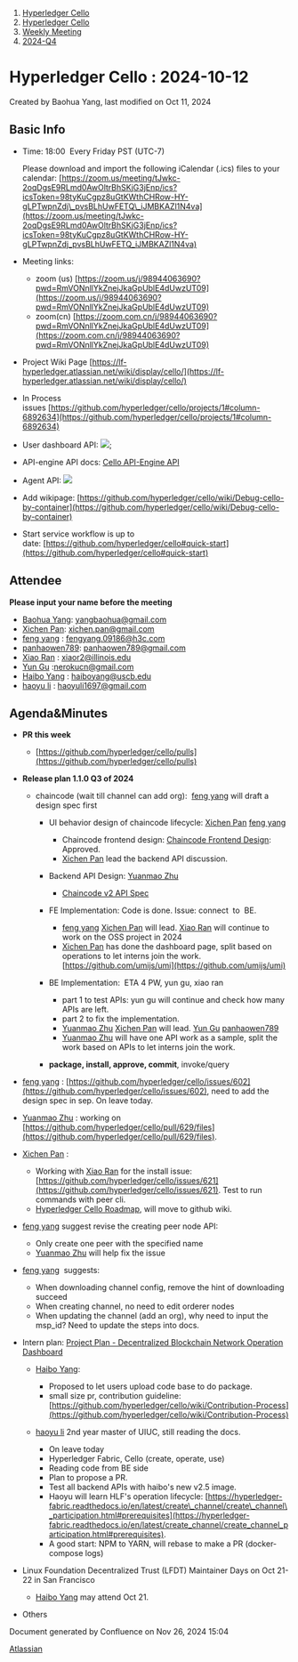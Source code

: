 1. [Hyperledger Cello](index.html)
2. [Hyperledger Cello](Hyperledger-Cello_21659650.html)
3. [Weekly Meeting](Weekly-Meeting_21659700.html)
4. [2024-Q4](2024-Q4_29065217.html)

# Hyperledger Cello : 2024-10-12

Created by Baohua Yang, last modified on Oct 11, 2024

## Basic Info

- Time: 18:00  Every Friday PST (UTC-7)
  
  Please download and import the following iCalendar (.ics) files to your calendar: [https://zoom.us/meeting/tJwkc-2oqDgsE9RLmd0AwOltrBhSKjG3jEnp/ics?icsToken=98tyKuCgpz8uGtKWthCHRow-HY-gLPTwpnZdj\_pvsBLhUwFETQ\_iJMBKAZl1N4va](https://zoom.us/meeting/tJwkc-2oqDgsE9RLmd0AwOltrBhSKjG3jEnp/ics?icsToken=98tyKuCgpz8uGtKWthCHRow-HY-gLPTwpnZdj_pvsBLhUwFETQ_iJMBKAZl1N4va)
- Meeting links:
  
  - zoom (us) [https://zoom.us/j/98944063690?pwd=RmVONnllYkZnejJkaGpUblE4dUwzUT09](https://zoom.us/j/98944063690?pwd=RmVONnllYkZnejJkaGpUblE4dUwzUT09)
  - zoom(cn) [https://zoom.com.cn/j/98944063690?pwd=RmVONnllYkZnejJkaGpUblE4dUwzUT09](https://zoom.com.cn/j/98944063690?pwd=RmVONnllYkZnejJkaGpUblE4dUwzUT09)
- Project Wiki Page [https://lf-hyperledger.atlassian.net/wiki/display/cello/](https://lf-hyperledger.atlassian.net/wiki/display/cello/)
- In Process issues [https://github.com/hyperledger/cello/projects/1#column-6892634](https://github.com/hyperledger/cello/projects/1#column-6892634)
- User dashboard API: ![](plugins/servlet/confluence/placeholder/unknown-macro);
- API-engine API docs: [Cello API-Engine API](Cello-API-Engine-API_21660733.html)
- Agent API: ![](plugins/servlet/confluence/placeholder/unknown-macro)
- Add wikipage: [https://github.com/hyperledger/cello/wiki/Debug-cello-by-container](https://github.com/hyperledger/cello/wiki/Debug-cello-by-container)
- Start service workflow is up to date: [https://github.com/hyperledger/cello#quick-start](https://github.com/hyperledger/cello#quick-start)

## Attendee

**Please input your name before the meeting** 

- [Baohua Yang](https://lf-hyperledger.atlassian.net/wiki/people/557058:17d87dbf-05fe-4c1b-84cf-fd69f7fcbb20?ref=confluence): [yangbaohua@gmail.com](mailto:yangbaohua@gmail.com)
- [Xichen Pan](https://lf-hyperledger.atlassian.net/wiki/people/712020:1085087f-f6a8-47ad-b5ae-b985d6152460?ref=confluence): [xichen.pan@gmail.com](mailto:xichen.pan@gmail.com)
- [feng yang](https://lf-hyperledger.atlassian.net/wiki/people/712020:23894469-5964-413e-bde8-8baa9f37d28d?ref=confluence) : [fengyang.09186@h3c.com](mailto:fengyang.09186@h3c.com)
- [panhaowen789](https://lf-hyperledger.atlassian.net/wiki/people/712020:1295f539-beda-4645-8633-940bbc618895?ref=confluence): [panhaowen789@gmail.com](mailto:panhaowen789@gmail.com)
- [Xiao Ran](https://lf-hyperledger.atlassian.net/wiki/people/712020:e2e739f3-bcc0-4fa4-86e2-e807f7631c72?ref=confluence) : [xiaor2@illinois.edu](mailto:xiaor2@illinois.edu)
- [Yun Gu](https://lf-hyperledger.atlassian.net/wiki/people/712020:a951a9b4-8392-44d6-a713-f40491fc5ab9?ref=confluence) :[nerokucn@gmail.com](mailto:nerokucn@gmail.com)
- [Haibo Yang](https://lf-hyperledger.atlassian.net/wiki/people/712020:71dd8120-10d6-497c-bbef-fec7745ea71f?ref=confluence) : [haiboyang@uscb.edu](mailto:haiboyang@uscb.edu)
- [haoyu li](https://lf-hyperledger.atlassian.net/wiki/people/712020:83c6fcb8-2306-4cbe-9413-926387f98ae8?ref=confluence) : [haoyuli1697@gmail.com](mailto:haoyuli1697@gmail.com)

## Agenda&amp;Minutes

- **PR this week**
  
  - [https://github.com/hyperledger/cello/pulls](https://github.com/hyperledger/cello/pulls)
- **Release plan 1.1.0 Q3 of 2024**
  
  - chaincode (wait till channel can add org):  [feng yang](https://lf-hyperledger.atlassian.net/wiki/people/712020:23894469-5964-413e-bde8-8baa9f37d28d?ref=confluence) will draft a design spec first
    
    - UI behavior design of chaincode lifecycle: [Xichen Pan](https://lf-hyperledger.atlassian.net/wiki/people/712020:1085087f-f6a8-47ad-b5ae-b985d6152460?ref=confluence) [feng yang](https://lf-hyperledger.atlassian.net/wiki/people/712020:23894469-5964-413e-bde8-8baa9f37d28d?ref=confluence) 
      
      - Chaincode frontend design: [Chaincode Frontend Design](Chaincode-Frontend-Design_21660911.html): Approved.
      - [Xichen Pan](https://lf-hyperledger.atlassian.net/wiki/people/712020:1085087f-f6a8-47ad-b5ae-b985d6152460?ref=confluence) lead the backend API discussion.
    - Backend API Design: [Yuanmao Zhu](https://lf-hyperledger.atlassian.net/wiki/people/712020:6a1ab58c-74d8-45f1-ad1c-4fc227eb20cf?ref=confluence) 
      
      - [Chaincode v2 API Spec](Chaincode-v2-API-Spec_21660919.html)
    - FE Implementation: Code is done. Issue: connect  to  BE.
      
      - [feng yang](https://lf-hyperledger.atlassian.net/wiki/people/712020:23894469-5964-413e-bde8-8baa9f37d28d?ref=confluence) [Xichen Pan](https://lf-hyperledger.atlassian.net/wiki/people/712020:1085087f-f6a8-47ad-b5ae-b985d6152460?ref=confluence) will lead. [Xiao Ran](https://lf-hyperledger.atlassian.net/wiki/people/712020:e2e739f3-bcc0-4fa4-86e2-e807f7631c72?ref=confluence) will continue to work on the OSS project in 2024
      - [Xichen Pan](https://lf-hyperledger.atlassian.net/wiki/people/712020:1085087f-f6a8-47ad-b5ae-b985d6152460?ref=confluence) has done the dashboard page, split based on operations to let interns join the work. [https://github.com/umijs/umi](https://github.com/umijs/umi)
    - BE Implementation:  ETA 4 PW, yun gu, xiao ran
      
      - part 1 to test APIs: yun gu will continue and check how many APIs are left.
      - part 2 to fix the implementation.
      - [Yuanmao Zhu](https://lf-hyperledger.atlassian.net/wiki/people/712020:6a1ab58c-74d8-45f1-ad1c-4fc227eb20cf?ref=confluence) [Xichen Pan](https://lf-hyperledger.atlassian.net/wiki/people/712020:1085087f-f6a8-47ad-b5ae-b985d6152460?ref=confluence) will lead. [Yun Gu](https://lf-hyperledger.atlassian.net/wiki/people/712020:a951a9b4-8392-44d6-a713-f40491fc5ab9?ref=confluence) [panhaowen789](https://lf-hyperledger.atlassian.net/wiki/people/712020:1295f539-beda-4645-8633-940bbc618895?ref=confluence)
      - [Yuanmao Zhu](https://lf-hyperledger.atlassian.net/wiki/people/712020:6a1ab58c-74d8-45f1-ad1c-4fc227eb20cf?ref=confluence) will have one API work as a sample, split the work based on APIs to let interns join the work.
    - **package, install, approve, commit**, invoke/query
- [feng yang](https://lf-hyperledger.atlassian.net/wiki/people/712020:23894469-5964-413e-bde8-8baa9f37d28d?ref=confluence) : [https://github.com/hyperledger/cello/issues/602](https://github.com/hyperledger/cello/issues/602), need to add the design spec in sep. On leave today.
- [Yuanmao Zhu](https://lf-hyperledger.atlassian.net/wiki/people/712020:6a1ab58c-74d8-45f1-ad1c-4fc227eb20cf?ref=confluence) : working on [https://github.com/hyperledger/cello/pull/629/files](https://github.com/hyperledger/cello/pull/629/files).
- [Xichen Pan](https://lf-hyperledger.atlassian.net/wiki/people/712020:1085087f-f6a8-47ad-b5ae-b985d6152460?ref=confluence) :
  
  - Working with [Xiao Ran](https://lf-hyperledger.atlassian.net/wiki/people/712020:e2e739f3-bcc0-4fa4-86e2-e807f7631c72?ref=confluence) for the install issue: [https://github.com/hyperledger/cello/issues/621](https://github.com/hyperledger/cello/issues/621). Test to run commands with peer cli.
  - [Hyperledger Cello Roadmap](Hyperledger-Cello-Roadmap_21661380.html), will move to github wiki.
- [feng yang](https://lf-hyperledger.atlassian.net/wiki/people/712020:23894469-5964-413e-bde8-8baa9f37d28d?ref=confluence) suggest revise the creating peer node API:
  
  - Only create one peer with the specified name
  - [Yuanmao Zhu](https://lf-hyperledger.atlassian.net/wiki/people/712020:6a1ab58c-74d8-45f1-ad1c-4fc227eb20cf?ref=confluence) will help fix the issue
- [feng yang](https://lf-hyperledger.atlassian.net/wiki/people/712020:23894469-5964-413e-bde8-8baa9f37d28d?ref=confluence)  suggests:
  
  - When downloading channel config, remove the hint of downloading succeed
  - When creating channel, no need to edit orderer nodes
  - When updating the channel (add an org), why need to input the msp\_id? Need to update the steps into docs.
- Intern plan: [Project Plan - Decentralized Blockchain Network Operation Dashboard](https://lf-hyperledger.atlassian.net/wiki/spaces/INTERN/pages/21960875/Project+Plan+-+Decentralized+Blockchain+Network+Operation+Dashboard)
  
  - [Haibo Yang](https://lf-hyperledger.atlassian.net/wiki/people/712020:71dd8120-10d6-497c-bbef-fec7745ea71f?ref=confluence): 
    
    - Proposed to let users upload code base to do package.
    - small size pr, contribution guideline: [https://github.com/hyperledger/cello/wiki/Contribution-Process](https://github.com/hyperledger/cello/wiki/Contribution-Process)
  - [haoyu li](https://lf-hyperledger.atlassian.net/wiki/people/712020:83c6fcb8-2306-4cbe-9413-926387f98ae8?ref=confluence) 2nd year master of UIUC, still reading the docs.
    
    - On leave today
    - Hyperledger Fabric, Cello (create, operate, use)
    - Reading code from BE side
    - Plan to propose a PR.
    - Test all backend APIs with haibo's new v2.5 image.
    - Haoyu will learn HLF's operation lifecycle: [https://hyperledger-fabric.readthedocs.io/en/latest/create\_channel/create\_channel\_participation.html#prerequisites](https://hyperledger-fabric.readthedocs.io/en/latest/create_channel/create_channel_participation.html#prerequisites).
    - A good start: NPM to YARN, will rebase to make a PR (docker-compose logs)
- Linux Foundation Decentralized Trust (LFDT) Maintainer Days on Oct 21-22 in San Francisco
  
  - [Haibo Yang](https://lf-hyperledger.atlassian.net/wiki/people/712020:71dd8120-10d6-497c-bbef-fec7745ea71f?ref=confluence) may attend Oct 21.
- Others

Document generated by Confluence on Nov 26, 2024 15:04

[Atlassian](http://www.atlassian.com/)
